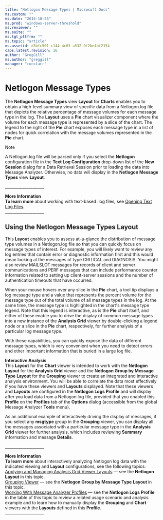 ```yaml
---
title: "Netlogon Message Types | Microsoft Docs"
ms.custom: ""
ms.date: "2016-10-26"
ms.prod: "windows-server-threshold"
ms.reviewer: ""
ms.suite: ""
ms.tgt_pltfrm: ""
ms.topic: "article"
ms.assetid: d3bfc501-c144-4c65-a532-9f2be4bf2154
caps.latest.revision: 16
author: "GregGill"
ms.author: "greggill"
manager: "ronstarr"
---
```

# Netlogon Message Types
The **Netlogon Message Types** view **Layout** for **Charts** enables you to obtain a high-level summary view of specific data from a Netlogon.log file that depicts the relative percentage of message volumes for each message type in the log. The **Layout** uses a **Pie** chart visualizer component where the volume for each message type is represented by a slice of the chart. The legend to the right of the **Pie** chart exposes each message type in a list of nodes for quick correlation with the message volumes represented in the **Pie** chart.  
  
> [!NOTE]
>  A Netlogon.log file will be parsed only if you select the **Netlogon** configuration file in the **Text Log Configuration** drop-down list of the **New Session** dialog for a Data Retrieval Session prior to loading the data into Message Analyzer. Otherwise, no data will display in the **Netlogon Message Types** view **Layout**.  
>   
>  ___________________\_  
>   
>  **More Information**   
>  **To learn more** about working with text-based .log files, see [Opening Text Log Files](opening-text-log-files.md).  
> ___________________\_  
  
## Using the Netlogon Message Types Layout  
 This **Layout** enables you to assess at-a-glance the distribution of message type volumes in a Netlogon.log file so that you can  quickly focus on message types of interest. For example, you will likely want to review any log entries that contain error or diagnostic information first and this would mean looking at the messages of type CRITICAL and DIAGNOSIS. You might also review MAILSLOT messages for records of client and server communications and PERF messages that can include performance counter information related to setting up client-server sessions and the number of authentication timeouts that have occurred.  
  
 When your mouse hovers over any slice in the **Pie** chart, a tool tip  displays a log message type and a value that represents the percent volume for the message type out of the total volume of all message types in the log. At the same time, the message type is highlighted in the chart's message type  legend. Note that this legend is interactive, as is the **Pie** chart itself, and either of these enable you to drive the display of common message types into a new instance of the **Analysis Grid** viewer by double-clicking a legend node or a slice in the **Pie** chart, respectively, for further analysis of a particular log message type.  
  
 With these capabilities, you can quickly expose the data of different message types, which is very convenient when you need to detect errors and other important information that is buried in a large log file.  
  
 **Interactive Analysis**   
This **Layout** for the **Chart** viewer is intended to work with the **Netlogon** **Layout** for the **Analysis Grid** viewer and the **Netlogon Group by Message Type** **Layout** for the **Grouping** viewer to create an integrated and interactive analysis environment. You will be able to correlate the data most effectively if you have these viewers and **Layouts** displayed. Note that these viewers and **Layouts** are configured in the **Netlogon Logs** **Profile** and will display after you  load data from a Netlogon.log file, provided that you enabled this **Profile** on the **Profiles** tab of the **Options** dialog (accessible from the global Message Analyzer **Tools** menu).  
  
 As an additional example of interactively driving the display of messages, if you select any **msgtype** group  in the **Grouping** viewer, you can display all the messages associated with a particular message type in the **Analysis Grid** viewer for further analysis, which includes reviewing **Summary** information and message **Details**.  
  
 ___________________\_  
  
 **More Information**   
 **To learn more** about interactively analyzing Netlogon log data with the indicated viewing and **Layout** configurations, see the following topics:  
[Applying and Managing Analysis Grid Viewer Layouts](applying-and-managing-analysis-grid-viewer-layouts.md) — see the **Netlogon** **Layout** in this topic.  
[Grouping Viewer](grouping-viewer.md) — see the **Netlogon Group by Message Type** **Layout** in this topic.  
[Working With Message Analyzer Profiles](working-with-message-analyzer-profiles.md) — see the **Netlogon Logs** **Profile** in the table of this topic to review a related usage scenario and analysis example and to learn how to manually display the **Grouping** and **Chart** viewers with the **Layouts** defined in this **Profile**.  
___________________\_